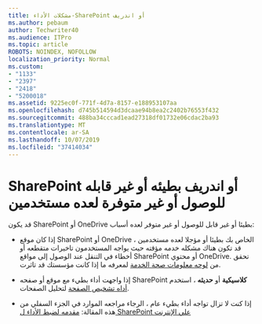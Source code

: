 ```yaml
---
title: مشكلات الأداء-SharePoint أو اندريف
ms.author: pebaum
author: Techwriter40
ms.audience: ITPro
ms.topic: article
ROBOTS: NOINDEX, NOFOLLOW
localization_priority: Normal
ms.custom:
- "1133"
- "2397"
- "2418"
- "5200018"
ms.assetid: 9225ec0f-771f-4d7a-8157-e188953107aa
ms.openlocfilehash: d745b514594d3dcaae94b8ea2c2402b76553f432
ms.sourcegitcommit: 488ba34cccad1ead27318df01732e06cdac2ba93
ms.translationtype: MT
ms.contentlocale: ar-SA
ms.lasthandoff: 10/07/2019
ms.locfileid: "37414034"
---
```

# <a name="sharepoint-or-onedrive-slow-inaccessible-or-unavailable-for-multiple-users"></a>SharePoint أو اندريف بطيئه أو غير قابله للوصول أو غير متوفرة لعده مستخدمين

قد يكون SharePoint أو OneDrive بطيئا أو غير قابل للوصول أو غير متوفر لعده أسباب:
  
- إذا كان موقع SharePoint أو OneDrive الخاص بك بطيئا أو مؤجلا لعده مستخدمين ، قد تكون هناك مشكله خدمه مؤقته حيث يواجه المستخدمون تاخيرات متقطعه أو أخطاء في التنقل عند الوصول إلى مواقع SharePoint أو محتوي OneDrive. تحقق من [لوحه معلومات صحة الخدمة](https://admin.microsoft.com/AdminPortal/Home#/servicehealth) لمعرفه ما إذا كانت مؤسستك قد تاثرت.
  
- إذا واجهت أداء بطيء مع موقع أو صفحه SharePoint **كلاسيكية** أو **حديثه** ، استخدم [أداه تشخيص الصفحة](https://aka.ms/perftool) لتحليل الصفحات.
  
- إذا كنت لا تزال تواجه أداء بطيء عام ، الرجاء مراجعه الموارد في الجزء السفلي من هذه المقالة: [مقدمه لضبط الأداء ل SharePoint علي الإنترنت](https://go.microsoft.com/fwlink/?linkid=2024334)
  